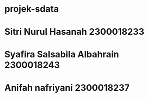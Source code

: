 # projek-sdata
# Sitri Nurul Hasanah 2300018233
# Syafira Salsabila Albahrain 2300018243
# Anifah nafriyani 2300018237
